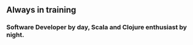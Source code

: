 Always in training
------
### Software Developer by day, Scala and Clojure enthusiast by night.

<div data-lift="if?extra_true=has_blog">
      <div data-lift="blog.simple"></div>
</div>

[title: Home]: /